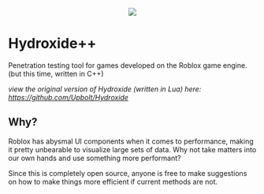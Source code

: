<p align="center">
  <img src="https://cdn.discordapp.com/attachments/633472429917995038/722143730500501534/Hydroxide_Logo.png"/>
</p>

# Hydroxide++
Penetration testing tool for games developed on the Roblox game engine. (but this time, written in C++)

*view the original version of Hydroxide (written in Lua) here: https://github.com/Upbolt/Hydroxide*

## Why?
Roblox has abysmal UI components when it comes to performance, making it pretty unbearable to visualize large sets of data. Why not take matters into our own hands and use something more performant?

Since this is completely open source, anyone is free to make suggestions on how to make things more efficient if current methods are not.
